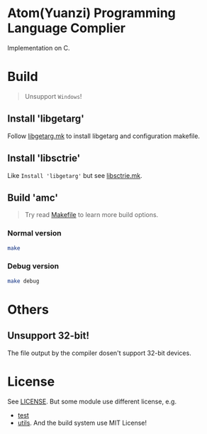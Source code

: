 # Atom(Yuanzi) Programming Language Complier
Implementation on C.

# Build
> Unsupport `Windows`!

## Install 'libgetarg'
Follow [libgetarg.mk](lib/libgetarg.mk) to install libgetarg
and configuration makefile.

## Install 'libsctrie'
Like `Install 'libgetarg'` but see [libsctrie.mk](lib/libsctrie.mk).

## Build 'amc'
> Try read [Makefile](Makefile) to learn more build options.

### Normal version
```sh
make
```

### Debug version
```sh
make debug
```

# Others
## Unsupport 32-bit!
The file output by the compiler dosen't support 32-bit devices.

# License
See [LICENSE](LICENSE).
But some module use different license, e.g.
- [test](test/LICENSE)
- [utils](utils/LICENSE).
And the build system use MIT License!

